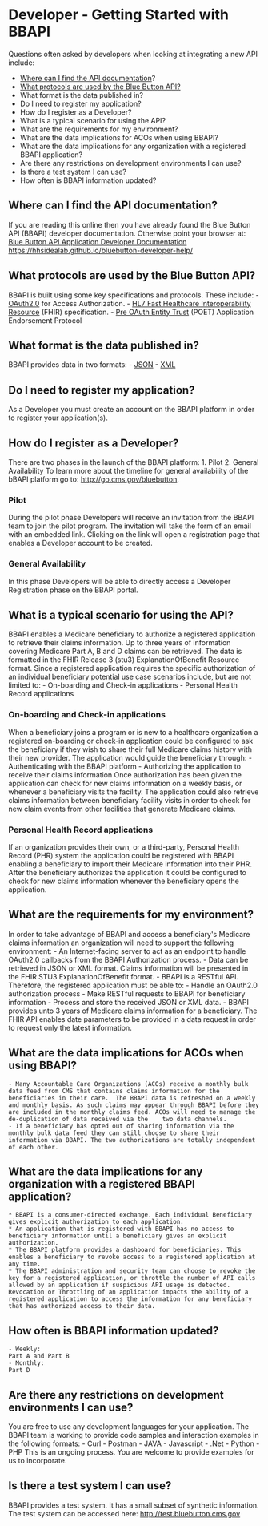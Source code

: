 # Developer - Getting Started with BBAPI

Questions often asked by developers when looking at integrating a new API   include:
* [Where can I find the API documentation](#Where-can-I-find-the-API-documentation?)?
* [What protocols are used by the Blue Button API?](What-protocols-are-used-by-the-Blue-Button-API?)
* What format is the data published in?
* Do I need to register my application?
* How do I register as a Developer?
* What is a typical scenario for using the API?
* What are the requirements for my environment?
* What are the data implications for ACOs when using BBAPI?
* What are the data implications for any organization with a registered BBAPI application?
* Are there any restrictions on development environments I can use?
* Is there a test system I can use?
* How often is BBAPI information updated?

## Where can I find the API documentation?
If you are reading this online then you have already found the Blue Button API (BBAPI) developer documentation. Otherwise point your browser at:
[Blue Button API Application Developer Documentation](https://hhsidealab.github.io/bluebutton-developer-help/)
https://hhsidealab.github.io/bluebutton-developer-help/

## What protocols are used by the Blue Button API?
BBAPI is built using some key specifications and protocols. These include:
	- [OAuth2.0](https://oauth.net/getting-started/) for Access Authorization.
	- [HL7 Fast Healthcare Interoperability Resource](https://www.hl7.org/fhir/) (FHIR) specification.
	- [Pre OAuth Entity Trust](https://github.com/hhsidealab/POET) (POET) Application Endorsement Protocol
	 
## What format is the data published in?
BBAPI provides data in two formats:
	- [JSON](http://www.json.org)
	- [XML](http://www.xmlfiles.com/xml/xml_intro.asp)

## Do I need to register my application?
As a Developer you must create an account on the BBAPI platform in order to register your application(s).

## How do I register as a Developer?
There are two phases in the launch of the BBAPI platform:
	1. Pilot
	2. General Availability
To learn more about the timeline for general availability of the bBAPI platform go to: http://go.cms.gov/bluebutton. 
### Pilot
During the pilot phase Developers will receive an invitation from the BBAPI team to join the pilot program. The invitation will take the form of an email with an embedded link. Clicking on the link will open a registration page that enables a Developer account to be created.
### General Availability
In this phase Developers will be able to directly access a Developer Registration phase on the BBAPI portal.   

## What is a typical scenario for using the API?
BBAPI enables a Medicare beneficiary to authorize a registered application to retrieve their claims information.  Up to three years of information covering Medicare Part A, B and D claims can be retrieved. The data is formatted in the FHIR Release 3 (stu3) ExplanationOfBenefit Resource format.
Since a registered application requires the specific authorization of an individual beneficiary potential use case scenarios include, but are not limited to:
	- On-boarding and Check-in applications
	- Personal Health Record applications
### On-boarding and Check-in applications
When a beneficiary joins a program or is new to a healthcare organization a registered on-boarding or check-in application could be configured to ask the beneficiary if they wish to share their full Medicare claims history with their new provider. 
The application would guide the beneficiary through: 
	- Authenticating with the BBAPI platform
	- Authorizing the application to receive their claims information
Once authorization has been given the application can check for new claims information on a weekly basis, or whenever a beneficiary visits the facility. 
The application could also retrieve claims information between beneficiary facility visits in order to check for new claim events from other facilities that generate Medicare claims.
### Personal Health Record applications
If an organization provides their own, or a third-party, Personal Health Record (PHR) system the application could be registered with BBAPI enabling a beneficiary to import their Medicare information into their PHR.
After the beneficiary authorizes the application it could be configured to check for new claims information whenever the beneficiary opens the application. 

## What are the requirements for my environment?
In order to take advantage of BBAPI and access a beneficiary's Medicare claims information an organization will need to support the following environment:
	- An Internet-facing server to act as an endpoint to handle OAuth2.0 callbacks from the BBAPI Authorization process.
	- Data can be retrieved in JSON or XML format. Claims information will be presented in the FHIR STU3 ExplanationOfBenefit format. 
	- BBAPI is a RESTful API. Therefore, the registered application must be able to:
		- Handle an OAuth2.0 authorization process
		- Make RESTful requests to BBAPI for beneficiary information
		- Process and store the received JSON or XML data.
	- BBAPI provides unto 3 years of Medicare claims information for a beneficiary. The FHIR API enables date parameters to be provided in a data request in order to request only the latest information. 

## What are the data implications for ACOs when using BBAPI?
	- Many Accountable Care Organizations (ACOs) receive a monthly bulk data feed from CMS that contains claims information for the beneficiaries in their care.  The BBAPI data is refreshed on a weekly and monthly basis. As such claims may appear through BBAPI before they are included in the monthly claims feed. ACOs will need to manage the de-duplication of data received via the    two data channels.
	- If a beneficiary has opted out of sharing information via the monthly bulk data feed they can still choose to share their information via BBAPI. The two authorizations are totally independent of each other.

## What are the data implications for any organization with a registered BBAPI application?
	* BBAPI is a consumer-directed exchange. Each individual Beneficiary gives explicit authorization to each application. 
	* An application that is registered with BBAPI has no access to beneficiary information until a beneficiary gives an explicit authorization.
	* The BBAPI platform provides a dashboard for beneficiaries. This enables a beneficiary to revoke access to a registered application at any time.
	* The BBAPI administration and security team can choose to revoke the key for a registered application, or throttle the number of API calls allowed by an application if suspicious API usage is detected. Revocation or Throttling of an application impacts the ability of a registered application to access the information for any beneficiary that has authorized access to their data. 
## How often is BBAPI information updated?
	- Weekly:
	Part A and Part B
	- Monthly:
	Part D
## Are there any restrictions on development environments I can use?
You are free to use any development languages for your application. 
The BBAPI team is working to provide code samples and interaction examples in the following formats:
	- Curl
	- Postman
	- JAVA
	- Javascript
	- .Net
	- Python
	- PHP
This is an ongoing process. You are welcome to provide examples for us to incorporate. 
## Is there a test system I can use?
BBAPI provides a test system. It has a small subset of synthetic information. 
The test system can be accessed here:
http://test.bluebutton.cms.gov
